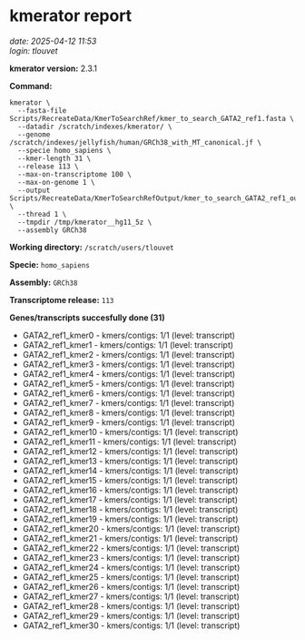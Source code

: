 # kmerator report
*date: 2025-04-12 11:53*  
*login: tlouvet*

**kmerator version:** 2.3.1

**Command:**

```
kmerator \
  --fasta-file Scripts/RecreateData/KmerToSearchRef/kmer_to_search_GATA2_ref1.fasta \
  --datadir /scratch/indexes/kmerator/ \
  --genome /scratch/indexes/jellyfish/human/GRCh38_with_MT_canonical.jf \
  --specie homo_sapiens \
  --kmer-length 31 \
  --release 113 \
  --max-on-transcriptome 100 \
  --max-on-genome 1 \
  --output Scripts/RecreateData/KmerToSearchRefOutput/kmer_to_search_GATA2_ref1_output \
  --thread 1 \
  --tmpdir /tmp/kmerator__hg11_5z \
  --assembly GRCh38
```

**Working directory:** `/scratch/users/tlouvet`

**Specie:** `homo_sapiens`

**Assembly:** `GRCh38`

**Transcriptome release:** `113`

**Genes/transcripts succesfully done (31)**

- GATA2_ref1_kmer0 - kmers/contigs: 1/1 (level: transcript)
- GATA2_ref1_kmer1 - kmers/contigs: 1/1 (level: transcript)
- GATA2_ref1_kmer2 - kmers/contigs: 1/1 (level: transcript)
- GATA2_ref1_kmer3 - kmers/contigs: 1/1 (level: transcript)
- GATA2_ref1_kmer4 - kmers/contigs: 1/1 (level: transcript)
- GATA2_ref1_kmer5 - kmers/contigs: 1/1 (level: transcript)
- GATA2_ref1_kmer6 - kmers/contigs: 1/1 (level: transcript)
- GATA2_ref1_kmer7 - kmers/contigs: 1/1 (level: transcript)
- GATA2_ref1_kmer8 - kmers/contigs: 1/1 (level: transcript)
- GATA2_ref1_kmer9 - kmers/contigs: 1/1 (level: transcript)
- GATA2_ref1_kmer10 - kmers/contigs: 1/1 (level: transcript)
- GATA2_ref1_kmer11 - kmers/contigs: 1/1 (level: transcript)
- GATA2_ref1_kmer12 - kmers/contigs: 1/1 (level: transcript)
- GATA2_ref1_kmer13 - kmers/contigs: 1/1 (level: transcript)
- GATA2_ref1_kmer14 - kmers/contigs: 1/1 (level: transcript)
- GATA2_ref1_kmer15 - kmers/contigs: 1/1 (level: transcript)
- GATA2_ref1_kmer16 - kmers/contigs: 1/1 (level: transcript)
- GATA2_ref1_kmer17 - kmers/contigs: 1/1 (level: transcript)
- GATA2_ref1_kmer18 - kmers/contigs: 1/1 (level: transcript)
- GATA2_ref1_kmer19 - kmers/contigs: 1/1 (level: transcript)
- GATA2_ref1_kmer20 - kmers/contigs: 1/1 (level: transcript)
- GATA2_ref1_kmer21 - kmers/contigs: 1/1 (level: transcript)
- GATA2_ref1_kmer22 - kmers/contigs: 1/1 (level: transcript)
- GATA2_ref1_kmer23 - kmers/contigs: 1/1 (level: transcript)
- GATA2_ref1_kmer24 - kmers/contigs: 1/1 (level: transcript)
- GATA2_ref1_kmer25 - kmers/contigs: 1/1 (level: transcript)
- GATA2_ref1_kmer26 - kmers/contigs: 1/1 (level: transcript)
- GATA2_ref1_kmer27 - kmers/contigs: 1/1 (level: transcript)
- GATA2_ref1_kmer28 - kmers/contigs: 1/1 (level: transcript)
- GATA2_ref1_kmer29 - kmers/contigs: 1/1 (level: transcript)
- GATA2_ref1_kmer30 - kmers/contigs: 1/1 (level: transcript)
